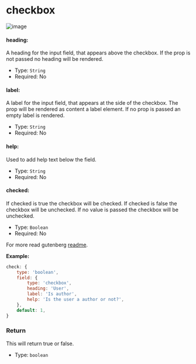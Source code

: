 # checkbox

![image](https://user-images.githubusercontent.com/1138833/39432913-35af77a6-4cb2-11e8-9e9c-a6e139829a16.png)

#### heading:

A heading for the input field, that appears above the checkbox. If the prop is not passed no heading will be rendered.
* Type: `String`
* Required: No

#### label:

A label for the input field, that appears at the side of the checkbox. The prop will be rendered as content a label element. If no prop is passed an empty label is rendered.
* Type: `String`
* Required: No


#### help:

Used to add help text below the field.
* Type: `String`
* Required: No

#### checked:

If checked is true the checkbox will be checked. If checked is false the checkbox will be unchecked. If no value is passed the checkbox will be unchecked.
* Type: `Boolean`
* Required: No

For more read gutenberg [readme](https://github.com/WordPress/gutenberg/tree/master/packages/components/src/checkbox-control).

**Example:**

```js
check: {
	type: 'boolean',
	field: {
		type: 'checkbox',
		heading: 'User',
		label: 'Is author',
		help: 'Is the user a author or not?',
	},
	default: 1,
}
```

### Return

This will return true or false.

- Type: `boolean`

